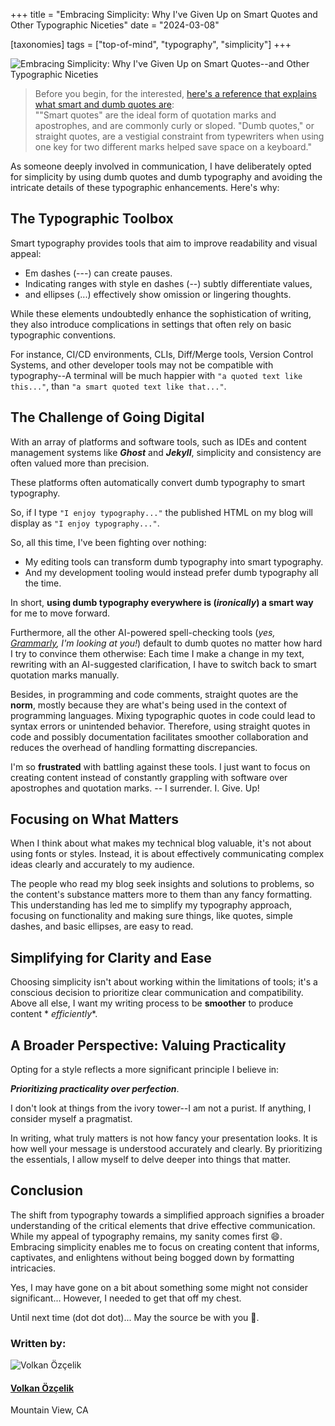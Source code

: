 +++
title = "Embracing Simplicity: Why I've Given Up on Smart Quotes and Other Typographic Niceties"
date = "2024-03-08"

[taxonomies]
tags = ["top-of-mind", "typography", "simplicity"]
+++

![Embracing Simplicity: Why I've Given Up on Smart Quotes--and Other Typographic Niceties](/content/images/size/w1200/2024/03/typography-1.png)

> Before you begin, for the
> interested, [here's a reference that explains what smart and dumb quotes are](https://smartquotesforsmartpeople.com/):  
> ""Smart quotes" are the ideal form of quotation marks and apostrophes, and are
> commonly curly or sloped. "Dumb quotes," or straight quotes, are a vestigial
> constraint from typewriters when using one key for two different marks helped
> save space on a keyboard."

As someone deeply involved in communication, I have deliberately opted for
simplicity by using dumb quotes and dumb typography and avoiding the intricate
details of these typographic enhancements. Here's why:

The Typographic Toolbox
-----------------------

Smart typography provides tools that aim to improve readability and visual
appeal:

* Em dashes (---) can create pauses.
* Indicating ranges with style en dashes (--) subtly differentiate values,
* and ellipses (...) effectively show omission or lingering thoughts.

While these elements undoubtedly enhance the sophistication of writing, they
also introduce complications in settings that often rely on basic typographic
conventions.

For instance, CI/CD environments, CLIs, Diff/Merge tools, Version Control
Systems, and other developer tools may not be compatible with typography--A
terminal will be much happier with `"a quoted text like this..."`,
than `"a smart quoted text like that..."`.

The Challenge of Going Digital
------------------------------

With an array of platforms and software tools, such as IDEs and content
management systems like **_Ghost_** and **_Jekyll_**, simplicity and consistency
are often valued more than precision.

These platforms often automatically convert dumb typography to smart typography.

So, if I type `"I enjoy typography..."` the published HTML on my blog will
display as `"I enjoy typography..."`.

So, all this time, I've been fighting over nothing:

* My editing tools can transform dumb typography into smart typography.
* And my development tooling would instead prefer dumb typography all the time.

In short, **using dumb typography everywhere is (_ironically_) a smart way** for
me to move forward.

Furthermore, all the other AI-powered spell-checking tools (_yes,_ [
_Grammarly_](https://www.grammarly.com/)_, I'm looking at you!_) default to dumb
quotes no matter how hard I try to convince them otherwise: Each time I make a
change in my text, rewriting with an AI-suggested clarification, I have to
switch back to smart quotation marks manually.

Besides, in programming and code comments, straight quotes are the **norm**,
mostly because they are what's being used in the context of programming
languages. Mixing typographic quotes in code could lead to syntax errors or
unintended behavior. Therefore, using straight quotes in code and possibly
documentation facilitates smoother collaboration and reduces the overhead of
handling formatting discrepancies.

I'm so **frustrated** with battling against these tools. I just want to focus on
creating content instead of constantly grappling with software over apostrophes
and quotation marks. -- I surrender. I. Give. Up!

Focusing on What Matters
------------------------

When I think about what makes my technical blog valuable, it's not about using
fonts or styles. Instead, it is about effectively communicating complex ideas
clearly and accurately to my audience.

The people who read my blog seek insights and solutions to problems, so the
content's substance matters more to them than any fancy formatting. This
understanding has led me to simplify my typography approach, focusing on
functionality and making sure things, like quotes, simple dashes, and basic
ellipses, are easy to read.

Simplifying for Clarity and Ease
--------------------------------

Choosing simplicity isn't about working within the limitations of tools; it's a
conscious decision to prioritize clear communication and compatibility. Above
all else, I want my writing process to be **smoother** to produce content *
*efficiently**.

A Broader Perspective: Valuing Practicality
------------------------------------------------

Opting for a style reflects a more significant principle I believe in:

**_Prioritizing practicality over perfection_**.

I don't look at things from the ivory tower--I am not a purist. If anything, I
consider myself a pragmatist.

In writing, what truly matters is not how fancy your presentation looks. It is
how well your message is understood accurately and clearly. By prioritizing the
essentials, I allow myself to delve deeper into things that matter.

Conclusion
---------------

The shift from typography towards a simplified approach signifies a broader
understanding of the critical elements that drive effective communication. While
my appeal of typography remains, my sanity comes first 😄. Embracing simplicity
enables me to focus on creating content that informs, captivates, and enlightens
without being bogged down by formatting intricacies.

Yes, I may have gone on a bit about something some might not consider
significant... However, I needed to get that off my chest.

Until next time (dot dot dot)... May the source be with you 🦄.

### Written by:

![Volkan Özçelik](/content/images/size/w150/2021/06/IMG-0274.JPG)

#### [Volkan Özçelik](/author/volkan/)

Mountain View, CA

